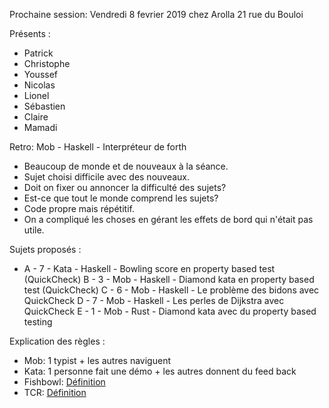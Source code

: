 Prochaine session: Vendredi 8 fevrier 2019 chez Arolla 21 rue du Bouloi

Présents :
- Patrick
- Christophe
- Youssef
- Nicolas
- Lionel
- Sébastien
- Claire
- Mamadi

Retro: Mob - Haskell - Interpréteur de forth

- Beaucoup de monde et de nouveaux à la séance.
- Sujet choisi difficile avec des nouveaux.
- Doit on fixer ou annoncer la difficulté des sujets?
- Est-ce que tout le monde comprend les sujets?
- Code propre mais répétitif.
- On a compliqué les choses en gérant les effets de bord qui n'était pas utile.

Sujets proposés :
* A - 7 - Kata - Haskell - Bowling score en property based test (QuickCheck)
B - 3 - Mob - Haskell - Diamond kata en property based test (QuickCheck)
C - 6 - Mob - Haskell - Le problème des bidons avec QuickCheck
D - 7 - Mob - Haskell - Les perles de Dijkstra avec QuickCheck 
E - 1 - Mob - Rust - Diamond kata avec du property based testing


Explication des règles :
* Mob: 1 typist + les autres naviguent
* Kata: 1 personne fait une démo + les autres donnent du feed back
* Fishbowl: [Définition](https://en.wikipedia.org/wiki/Fishbowl_(conversation))
* TCR: [Définition](https://medium.com/@kentbeck_7670/test-commit-revert-870bbd756864)

  
